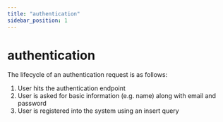 ```yaml
---
title: "authentication"
sidebar_position: 1
---
```


# authentication

The lifecycle of an authentication request is as follows:

1. User hits the authentication endpoint
2. User is asked for basic information (e.g. name) along with email and
   password
3. User is registered into the system using an insert query
